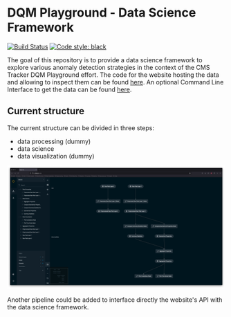 # DQM Playground - Data Science Framework

[![Build Status](https://app.travis-ci.com/XavierAtCERN/dqm-playground-ds.svg?branch=main)](https://app.travis-ci.com/XavierAtCERN/dqm-playground-ds)
[![Code style: black](https://img.shields.io/badge/code%20style-black-000000.svg)](https://github.com/psf/black)

The goal of this repository is to provide a data science framework to explore various anomaly detection strategies in the context of the CMS Tracker DQM Playground effort. The code for the website hosting the data and allowing to inspect them can be found [here](https://github.com/CMSTrackerDPG/MLplayground). An optional Command Line Interface to get the data can be found [here](https://github.com/XavierAtCERN/dqm-playground-cli).

## Current structure

The current structure can be divided in three steps:
- data processing (dummy)
- data science
- data visualization (dummy)

![Current structure](./images/kedro_current_pipeline.png?raw=true "Current structure")

Another pipeline could be added to interface directly the website's API with the data science framework.
